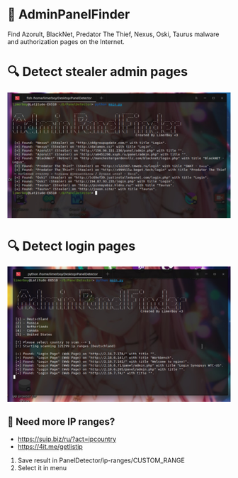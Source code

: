 # :wolf: AdminPanelFinder
Find Azorult, BlackNet, Predator The Thief, Nexus, Oski, Taurus malware and authorization pages on the Internet.

# :mag: Detect stealer admin pages
<p align="center">
  <img src="PanelDetector/images/2.jpg">
</p>

# :mag: Detect login pages
<p align="center">
  <img src="PanelDetector/images/1.jpg">
</p>

## :crown: Need more IP ranges?
* https://suip.biz/ru/?act=ipcountry
* https://4it.me/getlistip
 
1. Save result in PanelDetector/ip-ranges/CUSTOM_RANGE
2. Select it in menu
